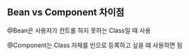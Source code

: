 ## Bean vs Component 차이점

@Bean은 사용자가 컨트롤 하지 못하는 Class일 때 사용



@Component는 Class 자체를 빈으로 등록하고 싶을 떄 사용하면 됨

